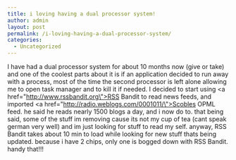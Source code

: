 ```yaml
---
title: i loving having a dual processor system!
author: admin
layout: post
permalink: /i-loving-having-a-dual-processor-system/
categories:
  - Uncategorized
---
```

I have had a dual processor system for about 10 months now (give or take) and one of the coolest parts about it is if an application decided to run away with a process, most of the time the second processor is left alone allowing me to open task manager and to kill it if needed. I decided to start using <a href=\"http://www.rssbandit.org\">RSS Bandit</a> to read news feeds, and imported <a href=\"http://radio.weblogs.com/0001011/\">Scobles</a> OPML feed. he said he reads nearly 1500 blogs a day, and i now do to. that being said, some of the stuff im removing cause its not my cup of tea (cant speak german very well) and im just looking for stuff to read my self. anyway, RSS Bandit takes about 10 min to load while looking for new stuff thats being updated. because i have 2 chips, only one is bogged down with RSS Bandit. handy that!!!